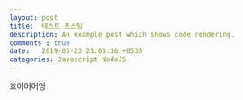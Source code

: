 ```yaml
---
layout: post
title:  테스트 포스팅
description: An example post which shows code rendering.
comments : true
date:   2019-05-23 21:03:36 +0530
categories: Javascript NodeJS
---
```

흐어어어엉
